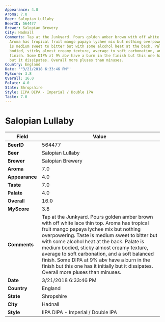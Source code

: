 ```yaml
---
Appearance: 4.0
Aroma: 7.0
Beer: Salopian Lullaby
BeerID: 564477
Brewer: Salopian Brewery
City: Hadnall
Comments: Tap at the Junkyard. Pours golden amber brown with off white lace thin top.
  Aroma has tropical fruit mango papaya lychee mix but nothing overpowering. Taste
  is medium sweet to bitter but with some alcohol heat at the back. Palate is medium
  bodied, sticky almost creamy texture, average to soft carbonation, and a soft balanced
  finish. Some DIPA at 9% abv have a burn in the finish but this one has it initially
  but it dissipates. Overall more pluses than minuses.
Country: England
Date: '"3/21/2018 6:33:46 PM"'
MyScore: 3.8
Overall: 16.0
Palate: 4.0
State: Shropshire
Style: IIPA DIPA - Imperial / Double IPA
Taste: 7.0
---
```


# Salopian Lullaby

| Field         | Value |
|---------------|-------|
| **BeerID** | 564477 |
| **Beer** | Salopian Lullaby |
| **Brewer** | Salopian Brewery |
| **Aroma** | 7.0 |
| **Appearance** | 4.0 |
| **Taste** | 7.0 |
| **Palate** | 4.0 |
| **Overall** | 16.0 |
| **MyScore** | 3.8 |
| **Comments** | Tap at the Junkyard. Pours golden amber brown with off white lace thin top. Aroma has tropical fruit mango papaya lychee mix but nothing overpowering. Taste is medium sweet to bitter but with some alcohol heat at the back. Palate is medium bodied, sticky almost creamy texture, average to soft carbonation, and a soft balanced finish. Some DIPA at 9% abv have a burn in the finish but this one has it initially but it dissipates. Overall more pluses than minuses. |
| **Date** | 3/21/2018 6:33:46 PM |
| **Country** | England |
| **State** | Shropshire |
| **City** | Hadnall |
| **Style** | IIPA DIPA - Imperial / Double IPA |
